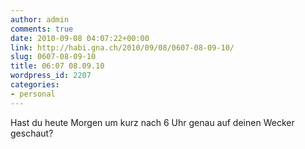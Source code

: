 ```yaml
---
author: admin
comments: true
date: 2010-09-08 04:07:22+00:00
link: http://habi.gna.ch/2010/09/08/0607-08-09-10/
slug: 0607-08-09-10
title: 06:07 08.09.10
wordpress_id: 2207
categories:
- personal
---
```


Hast du heute Morgen um kurz nach 6 Uhr genau auf deinen Wecker geschaut?
